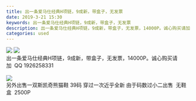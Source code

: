 ```yaml
---
title: 出一条爱马仕经典H项链，9成新，带盒子，无发票
date: 2019-3-21 15:30
keywords: 出一条爱马仕经典H项链，9成新，带盒子，无发票
description: 出一条爱马仕经典H项链，9成新，带盒子，无发票，14000P。诚心购买请加  QQ1926258331另外出售一双斯凯奇熊猫鞋39码穿过一次近乎全新由于码数过小二出售  无鞋盒  2500P  
categories: used
---
```

<td class="t_f" id="postmessage_3274568">


<img aid="1119276" data-cf-modified-2bd3da6f9a21d41790994b75-="" file="data/attachment/forum/201903/21/152608mpsq9u8rqcpxqw2p.jpg.thumb.jpg" id="aimg_1119276" inpost="1" onclick="" onmouseover="" src="http://www.flw.ph/data/attachment/forum/201903/21/152608mpsq9u8rqcpxqw2p.jpg" style="cursor:pointer" zoomfile="data/attachment/forum/201903/21/152608mpsq9u8rqcpxqw2p.jpg"/>



<img aid="1119275" data-cf-modified-2bd3da6f9a21d41790994b75-="" file="data/attachment/forum/201903/21/152608aib725tptz232tbr.jpg.thumb.jpg" id="aimg_1119275" inpost="1" onclick="" onmouseover="" src="http://www.flw.ph/data/attachment/forum/201903/21/152608aib725tptz232tbr.jpg" style="cursor:pointer" zoomfile="data/attachment/forum/201903/21/152608aib725tptz232tbr.jpg"/>


<br/>
出一条爱马仕经典H项链，9成新，带盒子，无发票，14000P。诚心购买请加  QQ 1926258331<br/>
<br/>

<img aid="1119277" data-cf-modified-2bd3da6f9a21d41790994b75-="" file="data/attachment/forum/201903/21/152609tx0no7tknkmo3tm0.jpg.thumb.jpg" id="aimg_1119277" inpost="1" onclick="" onmouseover="" src="http://www.flw.ph/data/attachment/forum/201903/21/152609tx0no7tknkmo3tm0.jpg" style="cursor:pointer" zoomfile="data/attachment/forum/201903/21/152609tx0no7tknkmo3tm0.jpg"/>


<br/>
另外出售一双斯凯奇熊猫鞋 39码 穿过一次近乎全新 由于码数过小二出售  无鞋盒  2500P  <br/>
<br/>
</td>
